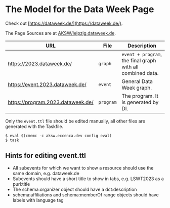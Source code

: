 # The Model for the Data Week Page

Check out [https://dataweek.de/](https://dataweek.de/).

The Page Sources are at [AKSW/leipzig.dataweek.de](https://github.com/AKSW/leipzig.dataweek.de).

| URL     | File | Description |
|---------|---------------|-------------|
| https://2023.dataweek.de/ | `graph` | `event + program`, the final graph with all combined data. |
| https://event.2023.dataweek.de/ | `event` | General Data Week graph. |
| https://program.2023.dataweek.de/ | `program` | The program. It is generated by DI. |

Only the `event.ttl` file should be edited manually, all other files are generated with the Taskfile.

```
$ eval $(cmemc -c aksw.eccenca.dev config eval)
$ task
```

## Hints for editing event.ttl

* All subevents for which we want to show a resource should use the same domain, e.g. dataweek.de
* Subevents should have a short title to show in tabs, e.g. LSWT2023 as a purl:title
* The schema:organizer object should have a dct:description
* schema:affiliations and schema:memberOf range objects should have labels with language tag
